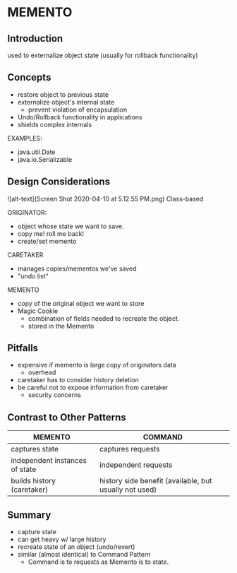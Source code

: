 # MEMENTO 

## Introduction
used to externalize object state
(usually for rollback functionality)

## Concepts
- restore object to previous state
- externalize object's internal state
    - prevent violation of encapsulation
- Undo/Rollback functionality in applications
- shields complex internals

EXAMPLES:
- java.util.Date
- java.io.Serializable

## Design Considerations
![alt-text](Screen Shot 2020-04-10 at 5.12.55 PM.png)
Class-based 

ORIGINATOR:
- object whose state we want to save.
- copy me! roll me back!
- create/set memento 

CARETAKER
- manages copies/mementos we've saved
- "undo list"

MEMENTO
- copy of the original object we want to store
- Magic Cookie
    - combination of fields needed to recreate the object. 
    - stored in the Memento 

## Pitfalls
- expensive if memento is large copy of originators data
    - overhead
- caretaker has to consider history deletion
- be careful not to expose information from caretaker
    - security concerns

## Contrast to Other Patterns

| MEMENTO | COMMAND |
| --- | --- |
| captures state | captures requests | 
| independent instances of state | independent requests | 
| builds history (caretaker) | history side benefit (available, but usually not used)  | 

## Summary
- capture state
- can get heavy w/ large history
- recreate state of an object (undo/revert)
- similar (almost identical) to Command Pattern
    - Command is to requests as Memento is to state.